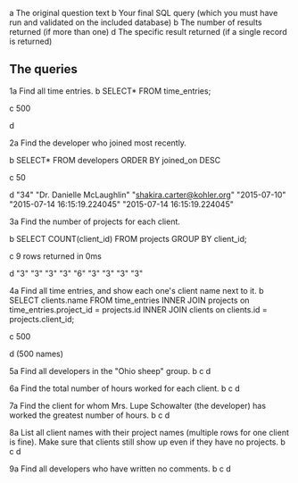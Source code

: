 a The original question text
b Your final SQL query (which you must have run and validated on the included database)
b The number of results returned (if more than one)
d The specific result returned (if a single record is returned)

## The queries

1a Find all time entries.
 b  SELECT*
    FROM time_entries;

 c  500

 d


2a Find the developer who joined most recently.
 
 b  SELECT*
    FROM developers
    ORDER BY joined_on DESC
 
 c 50
 
 d "34"	"Dr. Danielle McLaughlin"	"shakira.carter@kohler.org"	"2015-07-10"	"2015-07-14        16:15:19.224045"	"2015-07-14 16:15:19.224045"


3a Find the number of projects for each client.

 b SELECT COUNT(client_id)
   FROM projects
   GROUP BY client_id;

 c 9 rows returned in 0ms

 d "3"
   "3"
   "3"
   "3"
   "6"
   "3"
   "3"
   "3"
   "3"

4a Find all time entries, and show each one's client name next to it.
 b SELECT clients.name 
   FROM time_entries 
   INNER JOIN projects on time_entries.project_id = projects.id 
   INNER JOIN clients on clients.id = projects.client_id;
 
 c 500
 
 d (500 names)



5a Find all developers in the "Ohio sheep" group.
 b
 c
 d



6a Find the total number of hours worked for each client.
 b
 c
 d



7a Find the client for whom Mrs. Lupe Schowalter (the developer) has worked the greatest number of hours.
 b
 c
 d



8a List all client names with their project names (multiple rows for one client is fine).  Make sure that clients still show up even if they have no projects.
 b
 c
 d




9a Find all developers who have written no comments.
 b
 c
 d